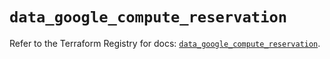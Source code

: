 # `data_google_compute_reservation`

Refer to the Terraform Registry for docs: [`data_google_compute_reservation`](https://registry.terraform.io/providers/hashicorp/google/6.32.0/docs/data-sources/compute_reservation).
